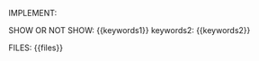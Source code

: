 IMPLEMENT:

<!-- xmd:
set arr = ["debug","for now","in real","in a real","mock"]
set keywords1 = join arr ", "
set keywords2 = join arr "|"
set pattern = keywords2
set files = exec "find src -type f -exec grep -liE \"{{pattern}}\" {} +"
-->

SHOW OR NOT SHOW: {{keywords1}}
keywords2: {{keywords2}}

FILES:
{{files}}